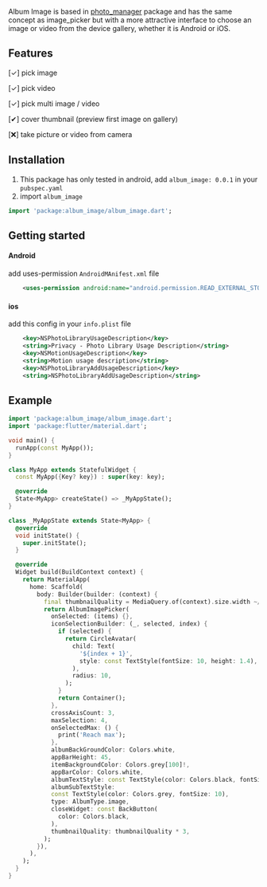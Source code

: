 Album Image is based in [photo_manager](https://pub.dev/packages/photo_manager) package and has the same concept as image_picker but with a more attractive interface to choose an image or video from the device gallery, whether it is Android or iOS.

## Features

[✓] pick image

[✓] pick video

[✓] pick multi image / video

[✔] cover thumbnail (preview first image on gallery)

[❌] take picture or video from camera

## Installation
1) This package has only tested in android, add `album_image: 0.0.1` in your `pubspec.yaml`
2) import `album_image`
```dart
import 'package:album_image/album_image.dart';
```

## Getting started
#### Android
add uses-permission `AndroidMAnifest.xml` file
 ```xml
     <uses-permission android:name="android.permission.READ_EXTERNAL_STORAGE" />
 ```
#### ios
add this config in your `info.plist` file
 ```xml
     <key>NSPhotoLibraryUsageDescription</key>
     <string>Privacy - Photo Library Usage Description</string>
     <key>NSMotionUsageDescription</key>
     <string>Motion usage description</string>
     <key>NSPhotoLibraryAddUsageDescription</key>
     <string>NSPhotoLibraryAddUsageDescription</string>
 ```

## Example
```dart
import 'package:album_image/album_image.dart';
import 'package:flutter/material.dart';

void main() {
  runApp(const MyApp());
}

class MyApp extends StatefulWidget {
  const MyApp({Key? key}) : super(key: key);

  @override
  State<MyApp> createState() => _MyAppState();
}

class _MyAppState extends State<MyApp> {
  @override
  void initState() {
    super.initState();
  }

  @override
  Widget build(BuildContext context) {
    return MaterialApp(
      home: Scaffold(
        body: Builder(builder: (context) {
          final thumbnailQuality = MediaQuery.of(context).size.width ~/ 3;
          return AlbumImagePicker(
            onSelected: (items) {},
            iconSelectionBuilder: (_, selected, index) {
              if (selected) {
                return CircleAvatar(
                  child: Text(
                    '${index + 1}',
                    style: const TextStyle(fontSize: 10, height: 1.4),
                  ),
                  radius: 10,
                );
              }
              return Container();
            },
            crossAxisCount: 3,
            maxSelection: 4,
            onSelectedMax: () {
              print('Reach max');
            },
            albumBackGroundColor: Colors.white,
            appBarHeight: 45,
            itemBackgroundColor: Colors.grey[100]!,
            appBarColor: Colors.white,
            albumTextStyle: const TextStyle(color: Colors.black, fontSize: 14),
            albumSubTextStyle:
            const TextStyle(color: Colors.grey, fontSize: 10),
            type: AlbumType.image,
            closeWidget: const BackButton(
              color: Colors.black,
            ),
            thumbnailQuality: thumbnailQuality * 3,
          );
        }),
      ),
    );
  }
}


```